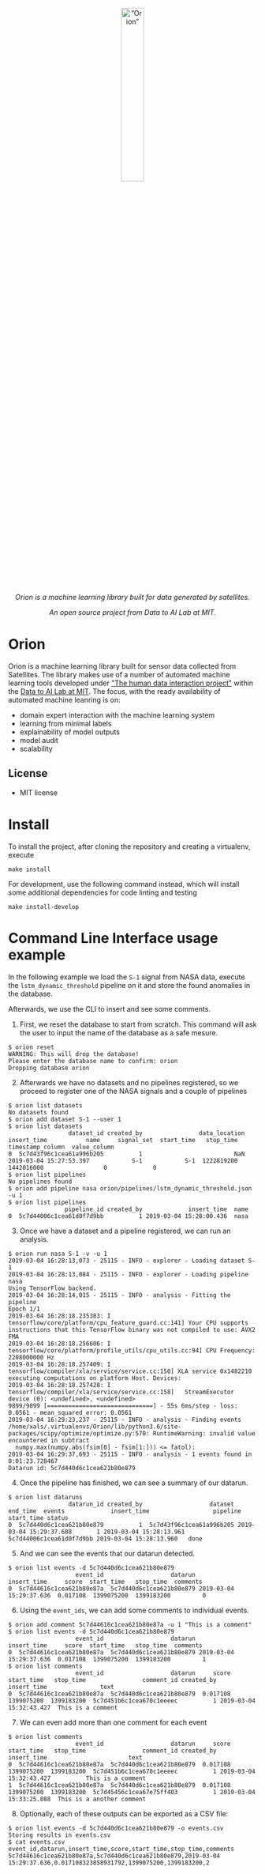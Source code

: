 <p align="center">
<img width=30% src="https://dai.lids.mit.edu/wp-content/uploads/2018/08/orion.png" alt=“Orion” />
</p>

<p align="center">
<i>Orion is a machine learning library built for data generated by satellites.</I>
</p>

<p align="center">
<i>An open source project from Data to AI Lab at MIT.</I>
</p>

# Orion
Orion is a machine learning library built for sensor data collected from Satellites. The library makes use of a number of automated machine learning tools developed under ["The human data interaction project"](https://github.com/HDI-Project)  within the [Data to AI Lab at MIT](https://dai.lids.mit.edu/). The focus, with the ready availability of automated machine leanring is on:

* domain expert interaction with the machine learning system
* learning from minimal labels
* explainability of model outputs
* model audit
* scalability

## License
- MIT license


# Install

To install the project, after cloning the repository and creating a virtualenv, execute

```
make install
```

For development, use the following command instead, which will install some additional
dependencies for code linting and testing

```
make install-develop
```

# Command Line Interface usage example

In the following example we load the `S-1` signal from NASA data,
execute the `lstm_dynamic_threshold` pipeline on it and store the
found anomalies in the database.

Afterwards, we use the CLI to insert and see some comments.

1. First, we reset the database to start from scratch.
   This command will ask the user to input the name of the database
   as a safe mesure.

```
$ orion reset
WARNING: This will drop the database!
Please enter the database name to confirm: orion
Dropping database orion
```

2. Afterwards we have no datasets and no pipelines registered, so we proceed to register
   one of the NASA signals and a couple of pipelines

```
$ orion list datasets
No datasets found
$ orion add dataset S-1 --user 1
$ orion list datasets
                 dataset_id created_by                data_location             insert_time           name     signal_set  start_time   stop_time  timestamp_column  value_column
0  5c7d43f96c1cea61a996b205          1                          NaN 2019-03-04 15:27:53.397            S-1            S-1  1222819200  1442016000                 0             0
$ orion list pipelines
No pipelines found
$ orion add pipeline nasa orion/pipelines/lstm_dynamic_threshold.json -u 1
$ orion list pipelines
                pipeline_id created_by             insert_time  name
0  5c7d44006c1cea61d0f7d9bb          1 2019-03-04 15:28:00.436  nasa
```

3. Once we have a dataset and a pipeline registered, we can run an analysis.

```
$ orion run nasa S-1 -v -u 1
2019-03-04 16:28:13,073 - 25115 - INFO - explorer - Loading dataset S-1
2019-03-04 16:28:13,084 - 25115 - INFO - explorer - Loading pipeline nasa
Using TensorFlow backend.
2019-03-04 16:28:14,015 - 25115 - INFO - analysis - Fitting the pipeline
Epoch 1/1
2019-03-04 16:28:18.235383: I tensorflow/core/platform/cpu_feature_guard.cc:141] Your CPU supports instructions that this TensorFlow binary was not compiled to use: AVX2 FMA
2019-03-04 16:28:18.256606: I tensorflow/core/platform/profile_utils/cpu_utils.cc:94] CPU Frequency: 2208000000 Hz
2019-03-04 16:28:18.257409: I tensorflow/compiler/xla/service/service.cc:150] XLA service 0x1482210 executing computations on platform Host. Devices:
2019-03-04 16:28:18.257428: I tensorflow/compiler/xla/service/service.cc:158]   StreamExecutor device (0): <undefined>, <undefined>
9899/9899 [==============================] - 55s 6ms/step - loss: 0.0561 - mean_squared_error: 0.0561
2019-03-04 16:29:23,237 - 25115 - INFO - analysis - Finding events
/home/xals/.virtualenvs/Orion/lib/python3.6/site-packages/scipy/optimize/optimize.py:570: RuntimeWarning: invalid value encountered in subtract
  numpy.max(numpy.abs(fsim[0] - fsim[1:])) <= fatol):
2019-03-04 16:29:37,693 - 25115 - INFO - analysis - 1 events found in 0:01:23.728467
Datarun id: 5c7d440d6c1cea621b80e879
```

4. Once the pipeline has finished, we can see a summary of our datarun.

```
$ orion list dataruns
                 datarun_id created_by                   dataset                end_time  events             insert_time                  pipeline              start_time status
0  5c7d440d6c1cea621b80e879          1  5c7d43f96c1cea61a996b205 2019-03-04 15:29:37.688       1 2019-03-04 15:28:13.961  5c7d44006c1cea61d0f7d9bb 2019-03-04 15:28:13.960   done
```

5. And we can see the events that our datarun detected.

```
$ orion list events -d 5c7d440d6c1cea621b80e879
                   event_id                   datarun             insert_time     score  start_time   stop_time  comments
0  5c7d44616c1cea621b80e87a  5c7d440d6c1cea621b80e879 2019-03-04 15:29:37.636  0.017108  1399075200  1399183200         0
```

6. Using the `event_ids`, we can add some comments to individual events.

```
$ orion add comment 5c7d44616c1cea621b80e87a -u 1 "This is a comment"
$ orion list events -d 5c7d440d6c1cea621b80e879
                   event_id                   datarun             insert_time     score  start_time   stop_time  comments
0  5c7d44616c1cea621b80e87a  5c7d440d6c1cea621b80e879 2019-03-04 15:29:37.636  0.017108  1399075200  1399183200         1
$ orion list comments
                   event_id                   datarun     score  start_time   stop_time                comment_id created_by             insert_time               text
0  5c7d44616c1cea621b80e87a  5c7d440d6c1cea621b80e879  0.017108  1399075200  1399183200  5c7d451b6c1cea670c1eeeec          1 2019-03-04 15:32:43.427  This is a comment
```

7. We can even add more than one comment for each event

```
$ orion list comments
                   event_id                   datarun     score  start_time   stop_time                comment_id created_by             insert_time                       text
0  5c7d44616c1cea621b80e87a  5c7d440d6c1cea621b80e879  0.017108  1399075200  1399183200  5c7d451b6c1cea670c1eeeec          1 2019-03-04 15:32:43.427          This is a comment
1  5c7d44616c1cea621b80e87a  5c7d440d6c1cea621b80e879  0.017108  1399075200  1399183200  5c7d45456c1cea67e75ff403          1 2019-03-04 15:33:25.088  This is a another comment
```

8. Optionally, each of these outputs can be exported as a CSV file:

```
$ orion list events -d 5c7d440d6c1cea621b80e879 -o events.csv
Storing results in events.csv
$ cat events.csv 
event_id,datarun,insert_time,score,start_time,stop_time,comments
5c7d44616c1cea621b80e87a,5c7d440d6c1cea621b80e879,2019-03-04 15:29:37.636,0.017108323858931792,1399075200,1399183200,2
```

